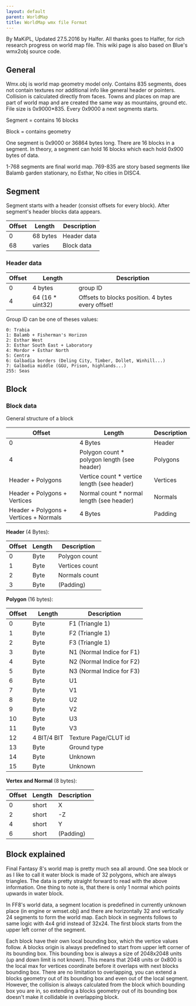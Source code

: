 ```yaml
---
layout: default
parent: WorldMap
title: WorldMap wmx file Format
---
```


By MaKiPL, Updated 27.5.2016 by Halfer. All thanks goes to Halfer, for rich research progress on world map file. This wiki page is also based on Blue's wmx2obj source code.

## General

Wmx.obj is world map geometry model only. Contains 835 segments, does not contain textures nor additional info like general header or pointers. Collision is calculated directly from faces. Towns and places on map are part of world map and are created the same way as mountains, ground etc. File size is 0x9000\*835. Every 0x9000 a next segments starts.

Segment = contains 16 blocks

Block = contains geometry

One segment is 0x9000 or 36864 bytes long. There are 16 blocks in a segment. In theory, a segment can hold 16 blocks which each hold 0x900 bytes of data.

1-768 segments are final world map. 769-835 are story based segments like Balamb garden stationary, no Esthar, No cities in DISC4.

## Segment

Segment starts with a header (consist offsets for every block). After segment's header blocks data appears.

  

| Offset | Length   | Description |
|--------|----------|-------------|
| 0      | 68 bytes | Header data |
| 68     | varies   | Block data  |

  

### Header data

| Offset | Length            | Description                                       |
|--------|-------------------|---------------------------------------------------|
| 0      | 4 bytes           | group ID                                          |
| 4      | 64 (16 \* uint32) | Offsets to blocks position. 4 bytes every offset! |

Group ID can be one of theses values:

`0: Trabia`  
`1: Balamb + Fisherman's Horizon`  
`2: Esthar West`  
`3: Esthar South East + Laboratory`  
`4: Mordor + Esthar North`  
`5: Centra`  
`6: Galbadia borders (Deling City, Timber, Dollet, Winhill...)`  
`7: Galbadia middle (GGU, Prison, highlands...)`  
`255: Seas`

## Block

### Block data

General structure of a block

| Offset                                 | Length                                       | Description |
|----------------------------------------|----------------------------------------------|-------------|
| 0                                      | 4 Bytes                                      | Header      |
| 4                                      | Polygon count \* polygon length (see header) | Polygons    |
| Header + Polygons                      | Vertice count \* vertice length (see header) | Vertices    |
| Header + Polygons + Vertices           | Normal count \* normal length (see header)   | Normals     |
| Header + Polygons + Vertices + Normals | 4 Bytes                                      | Padding     |

**Header** (4 Bytes):

| Offset | Length | Description    |
|--------|--------|----------------|
| 0      | Byte   | Polygon count  |
| 1      | Byte   | Vertices count |
| 2      | Byte   | Normals count  |
| 3      | Byte   | (Padding)      |

**Polygon** (16 bytes):

| Offset | Length      | Description               |
|--------|-------------|---------------------------|
| 0      | Byte        | F1 (Triangle 1)           |
| 1      | Byte        | F2 (Triangle 1)           |
| 2      | Byte        | F3 (Triangle 1)           |
| 3      | Byte        | N1 (Normal Indice for F1) |
| 4      | Byte        | N2 (Normal Indice for F2) |
| 5      | Byte        | N3 (Normal Indice for F3) |
| 6      | Byte        | U1                        |
| 7      | Byte        | V1                        |
| 8      | Byte        | U2                        |
| 9      | Byte        | V2                        |
| 10     | Byte        | U3                        |
| 11     | Byte        | V3                        |
| 12     | 4 BIT/4 BIT | Texture Page/CLUT id      |
| 13     | Byte        | Ground type               |
| 14     | Byte        | Unknown                   |
| 15     | Byte        | Unknown                   |

**Vertex and Normal** (8 bytes):

| Offset | Length | Description |
|--------|--------|-------------|
| 0      | short  | X           |
| 2      | short  | -Z          |
| 4      | short  | Y           |
| 6      | short  | (Padding)   |

## Block explained

Final Fantasy 8's world map is pretty much sea all around. One sea block or as I like to call it water block is made of 32 polygons, which are always triangles. The data is pretty straight forward to read with the above information. One thing to note is, that there is only 1 normal which points upwards in water block.

In FF8's world data, a segment location is predefined in currently unknown place (in engine or wmset.obj) and there are horizontally 32 and vertically 24 segments to form the world map. Each block in segments follows to same logic with 4x4 grid instead of 32x24. The first block starts from the upper left corner of the segment.

Each block have their own local bounding box, which the vertice values follow. A blocks origin is always predefined to start from upper left corner of its bounding box. This bounding box is always a size of 2048x2048 units (up and down limit is not known). This means that 2048 units or 0x800 is the local max for vertices coordinate before it overlaps with next blocks bounding box. There are no limitation to overlapping, you can extend a blocks geometry out of its bounding box and even out of the local segment. However, the collision is always calculated from the block which bounding box you are in, so extending a blocks geometry out of its bounding box doesn't make it collidable in overlapping block.
